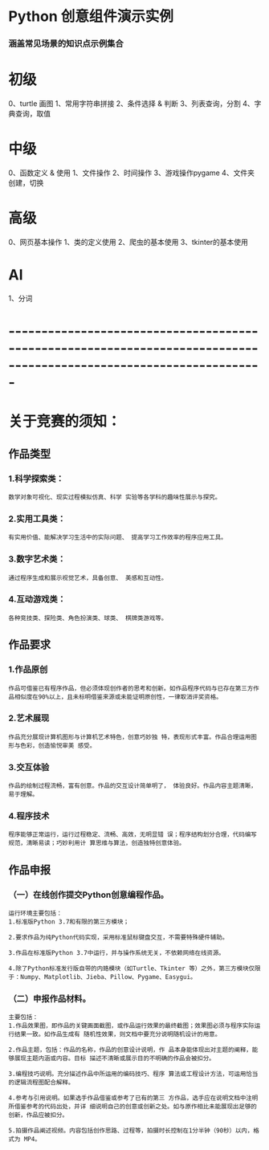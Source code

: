 # Python 创意组件演示实例
### 涵盖常见场景的知识点示例集合

# 初级
0、turtle 画图
1、常用字符串拼接
2、条件选择 & 判断
3、列表查询，分割
4、字典查询，取值

# 中级
0、函数定义 & 使用
1、文件操作
2、时间操作
3、游戏操作pygame 
4、文件夹创建，切换

# 高级
0、网页基本操作
1、类的定义使用
2、爬虫的基本使用
3、tkinter的基本使用

# AI
1、分词


# -------------------------------------------------------------------------------------------------------------------
# 关于竞赛的须知：

## 作品类型
### 1.科学探索类：
    数学对象可视化、现实过程模拟仿真、科学 实验等各学科的趣味性展示与探究。 
### 2.实用工具类：
    有实用价值、能解决学习生活中的实际问题、 提高学习工作效率的程序应用工具。 
### 3.数字艺术类：
    通过程序生成和展示视觉艺术，具备创意、 美感和互动性。 
### 4.互动游戏类：
    各种竞技类、探险类、角色扮演类、球类、 棋牌类游戏等。

## 作品要求 
### 1.作品原创 
    作品可借鉴已有程序作品，但必须体现创作者的思考和创新。如作品程序代码与已存在第三方作品相似度在90%以上，且未标明借鉴来源或未能证明原创性，一律取消评奖资格。 
### 2.艺术展现 
    作品充分展现计算机图形与计算机艺术特色，创意巧妙独 特，表现形式丰富。作品合理运用图形与色彩，创造愉悦审美 感受。 
### 3.交互体验 
    作品的绘制过程流畅，富有创意。作品的交互设计简单明了， 体验良好。作品内容主题清晰，易于理解。 
### 4.程序技术 
    程序能够正常运行，运行过程稳定、流畅、高效，无明显错 误；程序结构划分合理，代码编写规范，清晰易读；巧妙利用计 算思维与算法，创造独特创意体验。

## 作品申报 
### （一）在线创作提交Python创意编程作品。
    运行环境主要包括： 
    1.标准版Python 3.7和有限的第三方模块； 
    
    2.要求作品为纯Python代码实现，采用标准鼠标键盘交互，不需要特殊硬件辅助。 
    
    3.作品在标准版Python 3.7中运行，并与操作系统无关，不依赖网络在线资源。 
    
    4.除了Python标准发行版自带的内臵模块（如Turtle、Tkinter 等）之外，第三方模块仅限于：Numpy、Matplotlib、Jieba、Pillow、Pygame、Easygui。
### （二）申报作品材料。
    主要包括： 
    1.作品效果图，即作品的关键画面截图，或作品运行效果的最终截图；效果图必须与程序实际运行结果一致。如作品生成有 随机性效果，则文档中要充分说明随机设计的用意。 
    
    2.作品主题，包括：作品的名称，作品的创意设计说明，作 品本身能体现出对主题的阐释，能够展现主题内涵或内容。目标 描述不清晰或展示目的不明确的作品会被扣分。 
    
    3.编程技巧说明。充分描述作品中所运用的编码技巧、程序 算法或工程设计方法，可运用恰当的逻辑流程图配合解释。 
    
    4.参考与引用说明。如果选手作品借鉴或参考了已有的第三 方作品，选手应在说明文档中注明所借鉴参考的代码出处，并详 细说明自己的创意或创新之处。如与原作相比未能展现出足够的 创新，作品应被扣分。 
    
    5.拍摄作品阐述视频。内容包括创作思路、过程等，拍摄时长控制在1分半钟（90秒）以内，格式为 MP4。
